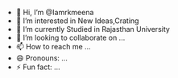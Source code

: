 - 👋 Hi, I’m @Iamrkmeena
- 👀 I’m interested in New Ideas,Crating 
- 🌱 I’m currently Studied in Rajasthan University 
- 💞️ I’m looking to collaborate on ...
- 📫 How to reach me ...
- 😄 Pronouns: ...
- ⚡ Fun fact: ...

<!---
Iamrkmeena/Iamrkmeena is a ✨ special ✨ repository because its `README.md` (this file) appears on your GitHub profile.
You can click the Preview link to take a look at your changes.
--->
